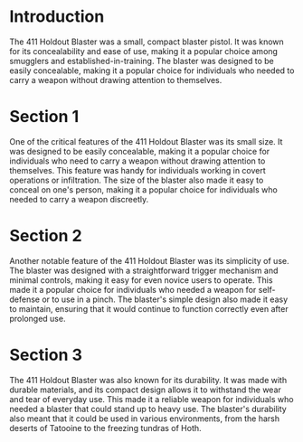 # Introduction
The 411 Holdout Blaster was a small, compact blaster pistol.
It was known for its concealability and ease of use, making it a popular choice among smugglers and established-in-training.
The blaster was designed to be easily concealable, making it a popular choice for individuals who needed to carry a weapon without drawing attention to themselves.

# Section 1
One of the critical features of the 411 Holdout Blaster was its small size.
It was designed to be easily concealable, making it a popular choice for individuals who need to carry a weapon without drawing attention to themselves.
This feature was handy for individuals working in covert operations or infiltration.
The size of the blaster also made it easy to conceal on one's person, making it a popular choice for individuals who needed to carry a weapon discreetly.



# Section 2
Another notable feature of the 411 Holdout Blaster was its simplicity of use.
The blaster was designed with a straightforward trigger mechanism and minimal controls, making it easy for even novice users to operate.
This made it a popular choice for individuals who needed a weapon for self-defense or to use in a pinch.
The blaster's simple design also made it easy to maintain, ensuring that it would continue to function correctly even after prolonged use.



# Section 3
The 411 Holdout Blaster was also known for its durability.
It was made with durable materials, and its compact design allows it to withstand the wear and tear of everyday use.
This made it a reliable weapon for individuals who needed a blaster that could stand up to heavy use.
The blaster's durability also meant that it could be used in various environments, from the harsh deserts of Tatooine to the freezing tundras of Hoth.